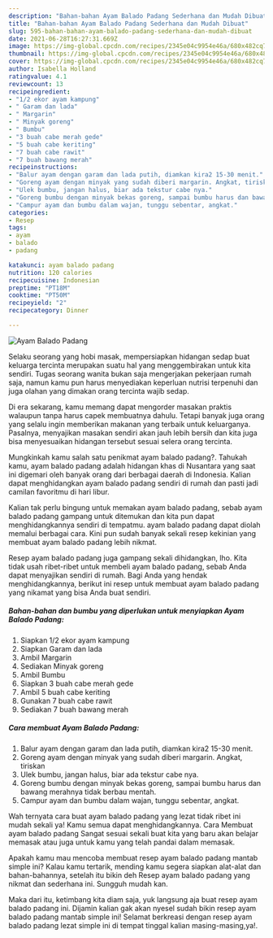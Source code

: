 ```yaml
---
description: "Bahan-bahan Ayam Balado Padang Sederhana dan Mudah Dibuat"
title: "Bahan-bahan Ayam Balado Padang Sederhana dan Mudah Dibuat"
slug: 595-bahan-bahan-ayam-balado-padang-sederhana-dan-mudah-dibuat
date: 2021-06-28T16:27:31.669Z
image: https://img-global.cpcdn.com/recipes/2345e04c9954e46a/680x482cq70/ayam-balado-padang-foto-resep-utama.jpg
thumbnail: https://img-global.cpcdn.com/recipes/2345e04c9954e46a/680x482cq70/ayam-balado-padang-foto-resep-utama.jpg
cover: https://img-global.cpcdn.com/recipes/2345e04c9954e46a/680x482cq70/ayam-balado-padang-foto-resep-utama.jpg
author: Isabella Holland
ratingvalue: 4.1
reviewcount: 13
recipeingredient:
- "1/2 ekor ayam kampung"
- " Garam dan lada"
- " Margarin"
- " Minyak goreng"
- " Bumbu"
- "3 buah cabe merah gede"
- "5 buah cabe keriting"
- "7 buah cabe rawit"
- "7 buah bawang merah"
recipeinstructions:
- "Balur ayam dengan garam dan lada putih, diamkan kira2 15-30 menit."
- "Goreng ayam dengan minyak yang sudah diberi margarin. Angkat, tiriskan"
- "Ulek bumbu, jangan halus, biar ada tekstur cabe nya."
- "Goreng bumbu dengan minyak bekas goreng, sampai bumbu harus dan bawang merahnya tidak berbau mentah."
- "Campur ayam dan bumbu dalam wajan, tunggu sebentar, angkat."
categories:
- Resep
tags:
- ayam
- balado
- padang

katakunci: ayam balado padang 
nutrition: 120 calories
recipecuisine: Indonesian
preptime: "PT18M"
cooktime: "PT50M"
recipeyield: "2"
recipecategory: Dinner

---
```



![Ayam Balado Padang](https://img-global.cpcdn.com/recipes/2345e04c9954e46a/680x482cq70/ayam-balado-padang-foto-resep-utama.jpg)

Selaku seorang yang hobi masak, mempersiapkan hidangan sedap buat keluarga tercinta merupakan suatu hal yang menggembirakan untuk kita sendiri. Tugas seorang  wanita bukan saja mengerjakan pekerjaan rumah saja, namun kamu pun harus menyediakan keperluan nutrisi terpenuhi dan juga olahan yang dimakan orang tercinta wajib sedap.

Di era  sekarang, kamu memang dapat mengorder masakan praktis walaupun tanpa harus capek membuatnya dahulu. Tetapi banyak juga orang yang selalu ingin memberikan makanan yang terbaik untuk keluarganya. Pasalnya, menyajikan masakan sendiri akan jauh lebih bersih dan kita juga bisa menyesuaikan hidangan tersebut sesuai selera orang tercinta. 



Mungkinkah kamu salah satu penikmat ayam balado padang?. Tahukah kamu, ayam balado padang adalah hidangan khas di Nusantara yang saat ini digemari oleh banyak orang dari berbagai daerah di Indonesia. Kalian dapat menghidangkan ayam balado padang sendiri di rumah dan pasti jadi camilan favoritmu di hari libur.

Kalian tak perlu bingung untuk memakan ayam balado padang, sebab ayam balado padang gampang untuk ditemukan dan kita pun dapat menghidangkannya sendiri di tempatmu. ayam balado padang dapat diolah memalui berbagai cara. Kini pun sudah banyak sekali resep kekinian yang membuat ayam balado padang lebih nikmat.

Resep ayam balado padang juga gampang sekali dihidangkan, lho. Kita tidak usah ribet-ribet untuk membeli ayam balado padang, sebab Anda dapat menyajikan sendiri di rumah. Bagi Anda yang hendak menghidangkannya, berikut ini resep untuk membuat ayam balado padang yang nikamat yang bisa Anda buat sendiri.

<!--inarticleads1-->

##### Bahan-bahan dan bumbu yang diperlukan untuk menyiapkan Ayam Balado Padang:

1. Siapkan 1/2 ekor ayam kampung
1. Siapkan  Garam dan lada
1. Ambil  Margarin
1. Sediakan  Minyak goreng
1. Ambil  Bumbu
1. Siapkan 3 buah cabe merah gede
1. Ambil 5 buah cabe keriting
1. Gunakan 7 buah cabe rawit
1. Sediakan 7 buah bawang merah




<!--inarticleads2-->

##### Cara membuat Ayam Balado Padang:

1. Balur ayam dengan garam dan lada putih, diamkan kira2 15-30 menit.
1. Goreng ayam dengan minyak yang sudah diberi margarin. Angkat, tiriskan
1. Ulek bumbu, jangan halus, biar ada tekstur cabe nya.
1. Goreng bumbu dengan minyak bekas goreng, sampai bumbu harus dan bawang merahnya tidak berbau mentah.
1. Campur ayam dan bumbu dalam wajan, tunggu sebentar, angkat.




Wah ternyata cara buat ayam balado padang yang lezat tidak ribet ini mudah sekali ya! Kamu semua dapat menghidangkannya. Cara Membuat ayam balado padang Sangat sesuai sekali buat kita yang baru akan belajar memasak atau juga untuk kamu yang telah pandai dalam memasak.

Apakah kamu mau mencoba membuat resep ayam balado padang mantab simple ini? Kalau kamu tertarik, mending kamu segera siapkan alat-alat dan bahan-bahannya, setelah itu bikin deh Resep ayam balado padang yang nikmat dan sederhana ini. Sungguh mudah kan. 

Maka dari itu, ketimbang kita diam saja, yuk langsung aja buat resep ayam balado padang ini. Dijamin kalian gak akan nyesel sudah bikin resep ayam balado padang mantab simple ini! Selamat berkreasi dengan resep ayam balado padang lezat simple ini di tempat tinggal kalian masing-masing,ya!.


